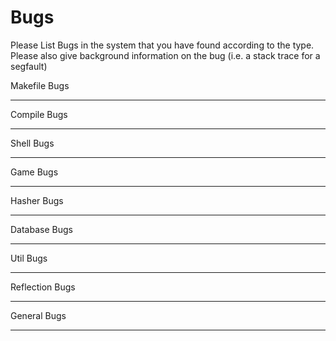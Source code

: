 Bugs
====

Please List Bugs in the system that you have found according to the type. Please also give background information on the bug (i.e. a stack trace for a segfault)

Makefile Bugs

------------------------------------------------------------------------

Compile Bugs

------------------------------------------------------------------------

Shell Bugs

------------------------------------------------------------------------

Game Bugs

------------------------------------------------------------------------

Hasher Bugs

------------------------------------------------------------------------

Database Bugs

------------------------------------------------------------------------

Util Bugs

------------------------------------------------------------------------

Reflection Bugs

------------------------------------------------------------------------

General Bugs

------------------------------------------------------------------------
